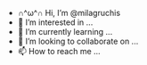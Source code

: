 - ∩^ω^∩ Hi, I’m @milagruchis
- 👀 I’m interested in ...
- 🌱 I’m currently learning ...
- 💞️ I’m looking to collaborate on ...
- 📫 How to reach me ...

<!---
milagruchis/milagruchis is a ✨ special ✨ repository because its `README.md` (this file) appears on your GitHub profile.
You can click the Preview link to take a look at your changes.
--->
